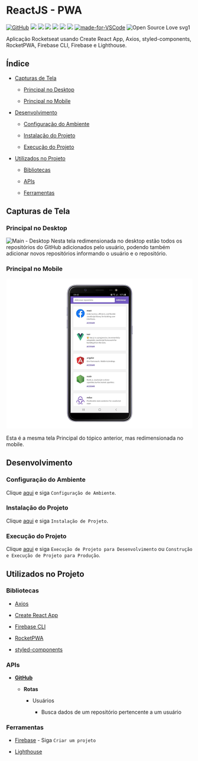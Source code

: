 # ReactJS - PWA

[![GitHub](https://img.shields.io/github/license/mashape/apistatus.svg)](https://github.com/osvaldokalvaitir/reactjs-pwa/blob/master/LICENSE)
![](https://img.shields.io/github/package-json/v/osvaldokalvaitir/reactjs-pwa.svg)
![](https://img.shields.io/github/last-commit/osvaldokalvaitir/reactjs-pwa.svg?color=red)
![](https://img.shields.io/github/languages/top/osvaldokalvaitir/reactjs-pwa.svg?color=yellow)
![](https://img.shields.io/github/languages/count/osvaldokalvaitir/reactjs-pwa.svg?color=lightgrey)
![](https://img.shields.io/github/languages/code-size/osvaldokalvaitir/reactjs-pwa.svg)
![](https://img.shields.io/github/repo-size/osvaldokalvaitir/reactjs-pwa.svg?color=blueviolet)
[![made-for-VSCode](https://img.shields.io/badge/Made%20for-VSCode-1f425f.svg)](https://code.visualstudio.com/)
![Open Source Love svg1](https://badges.frapsoft.com/os/v1/open-source.svg?v=103)

Aplicação Rocketseat usando Create React App, Axios, styled-components, RocketPWA, Firebase CLI, Firebase e Lighthouse.

## Índice

- [Capturas de Tela](#capturas-de-tela)

  - [Principal no Desktop](#principal-no-desktop)

  - [Principal no Mobile](#principal-no-mobile)

- [Desenvolvimento](#desenvolvimento)

  - [Configuração do Ambiente](#configuração-do-ambiente)

  - [Instalação do Projeto](#instalação-do-projeto)

  - [Execução do Projeto](#execução-do-projeto)

- [Utilizados no Projeto](#utilizados-no-projeto)

  - [Bibliotecas](#bibliotecas)

  - [APIs](#apis)

  - [Ferramentas](#ferramentas)

## Capturas de Tela

### Principal no Desktop

![Main - Desktop](/.github/assets/main-desktop.png)
Nesta tela redimensionada no desktop estão todos os repositórios do GitHub adicionados pelo usuário, podendo também adicionar novos repositórios informando o usuário e o repositório.

### Principal no Mobile

![Main - Mobile](/.github/assets/main-mobile.png)

Esta é a mesma tela Principal do tópico anterior, mas redimensionada no mobile.

## Desenvolvimento

### Configuração do Ambiente

Clique [aqui](https://github.com/osvaldokalvaitir/projects-settings/blob/master/README.md) e siga `Configuração de Ambiente`.

### Instalação do Projeto

Clique [aqui](https://github.com/osvaldokalvaitir/projects-settings/blob/master/nodejs/nodejs.md) e siga `Instalação de Projeto`.

### Execução do Projeto

Clique [aqui](https://github.com/osvaldokalvaitir/projects-settings/blob/master/nodejs/libs/create-react-app.md) e siga `Execução de Projeto para Desenvolvimento` ou `Construção e Execução de Projeto para Produção`.

## Utilizados no Projeto

### Bibliotecas

- [Axios](https://github.com/osvaldokalvaitir/projects-settings/blob/master/nodejs/libs/axios.md)

- [Create React App](https://github.com/osvaldokalvaitir/projects-settings/blob/master/nodejs/libs/create-react-app.md)

- [Firebase CLI](https://github.com/osvaldokalvaitir/projects-settings/blob/master/nodejs/libs/firebase-tools.md)

- [RocketPWA](https://github.com/osvaldokalvaitir/projects-settings/blob/master/nodejs/libs/rocketpwa.md)

- [styled-components](https://github.com/osvaldokalvaitir/projects-settings/blob/master/nodejs/libs/styled-components.md)

### APIs

- **[GitHub](https://api.github.com)**

  - **Rotas**

    - Usuários

      - Busca dados de um repositório pertencente a um usuário

### Ferramentas

- [Firebase](https://github.com/osvaldokalvaitir/projects-settings/blob/master/development-platform/firebase.md) - Siga `Criar um projeto`

- [Lighthouse](https://github.com/osvaldokalvaitir/projects-settings/blob/master/browser/chrome/extensions/lighthouse.md)
